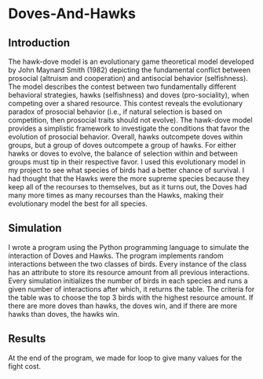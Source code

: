 # Doves-And-Hawks
## Introduction
The hawk-dove model is an evolutionary game theoretical model developed by John Maynard Smith (1982) depicting the fundamental conflict between prosocial (altruism and cooperation) and antisocial behavior (selfishness). The model describes the contest between two fundamentally different behavioral strategies, hawks (selfishness) and doves (pro-sociality), when competing over a shared resource. 
This contest reveals the evolutionary paradox of prosocial behavior (i.e., if natural selection is based on competition, then prosocial traits should not evolve). The hawk-dove model provides a simplistic framework to investigate the conditions that favor the evolution of prosocial behavior. 
Overall, hawks outcompete doves within groups, but a group of doves outcompete a group of hawks. For either hawks or doves to evolve, the balance of selection within and between groups must tip in their respective favor. 
I used this evolutionary model in my project to see what species of birds had a better chance of survival. I had thought that the Hawks were the more supreme species because they keep all of the recourses to themselves, but as it turns out, the Doves had many more times as many recourses than the Hawks, making their evolutionary model the best for all species.
## Simulation
I wrote a program using the Python programming language to simulate the interaction of Doves and Hawks. The program implements random interactions between the two classes of birds. Every instance of the class has an attribute to store its resource amount from all previous interactions. Every simulation initializes the number of birds in each species and runs a given number of interactions after which, it returns the table.
The criteria for the table was to choose the top 3 birds with the highest resource amount. If there are more doves than hawks, the doves win, and if there are more hawks than doves, the hawks win.
## Results
At the end of the program, we made for loop to give many values for the fight cost.
